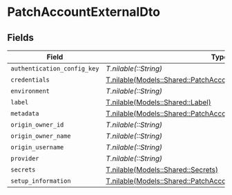 # PatchAccountExternalDto


## Fields

| Field                                                                                                                                | Type                                                                                                                                 | Required                                                                                                                             | Description                                                                                                                          |
| ------------------------------------------------------------------------------------------------------------------------------------ | ------------------------------------------------------------------------------------------------------------------------------------ | ------------------------------------------------------------------------------------------------------------------------------------ | ------------------------------------------------------------------------------------------------------------------------------------ |
| `authentication_config_key`                                                                                                          | *T.nilable(::String)*                                                                                                                | :heavy_minus_sign:                                                                                                                   | N/A                                                                                                                                  |
| `credentials`                                                                                                                        | [T.nilable(Models::Shared::PatchAccountExternalDtoCredentials)](../../models/shared/patchaccountexternaldtocredentials.md)           | :heavy_minus_sign:                                                                                                                   | N/A                                                                                                                                  |
| `environment`                                                                                                                        | *T.nilable(::String)*                                                                                                                | :heavy_minus_sign:                                                                                                                   | N/A                                                                                                                                  |
| `label`                                                                                                                              | [T.nilable(Models::Shared::Label)](../../models/shared/label.md)                                                                     | :heavy_minus_sign:                                                                                                                   | N/A                                                                                                                                  |
| `metadata`                                                                                                                           | [T.nilable(Models::Shared::PatchAccountExternalDtoMetadata)](../../models/shared/patchaccountexternaldtometadata.md)                 | :heavy_minus_sign:                                                                                                                   | N/A                                                                                                                                  |
| `origin_owner_id`                                                                                                                    | *T.nilable(::String)*                                                                                                                | :heavy_minus_sign:                                                                                                                   | N/A                                                                                                                                  |
| `origin_owner_name`                                                                                                                  | *T.nilable(::String)*                                                                                                                | :heavy_minus_sign:                                                                                                                   | N/A                                                                                                                                  |
| `origin_username`                                                                                                                    | *T.nilable(::String)*                                                                                                                | :heavy_minus_sign:                                                                                                                   | N/A                                                                                                                                  |
| `provider`                                                                                                                           | *T.nilable(::String)*                                                                                                                | :heavy_minus_sign:                                                                                                                   | N/A                                                                                                                                  |
| `secrets`                                                                                                                            | [T.nilable(Models::Shared::Secrets)](../../models/shared/secrets.md)                                                                 | :heavy_minus_sign:                                                                                                                   | N/A                                                                                                                                  |
| `setup_information`                                                                                                                  | [T.nilable(Models::Shared::PatchAccountExternalDtoSetupInformation)](../../models/shared/patchaccountexternaldtosetupinformation.md) | :heavy_minus_sign:                                                                                                                   | N/A                                                                                                                                  |